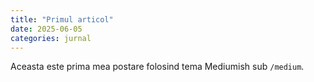 ```yaml
---
title: "Primul articol"
date: 2025-06-05
categories: jurnal
---
```


Aceasta este prima mea postare folosind tema Mediumish sub `/medium`.